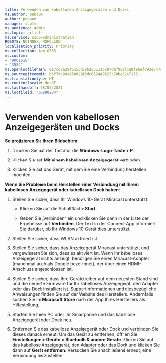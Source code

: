 ```yaml
---
title: Verwenden von kabellosen Anzeigegeräten und Docks
ms.author: pebaum
author: pebaum
manager: scotv
ms.audience: Admin
ms.topic: article
ms.service: o365-administration
ROBOTS: NOINDEX, NOFOLLOW
localization_priority: Priority
ms.collection: Adm_O365
ms.custom:
- "9001516"
- "3582"
ms.openlocfilehash: 017cd2a29f5153d58b263111bc97daf981f5a0f9befd93e747a06c7e22f01cd7
ms.sourcegitcommit: b5f7da89a650d2915dc652449623c78be6247175
ms.translationtype: HT
ms.contentlocale: de-DE
ms.lasthandoff: 08/05/2021
ms.locfileid: "53980284"
---
```

# <a name="use-wireless-displays-or-docks"></a>Verwenden von kabellosen Anzeigegeräten und Docks

**So projizieren Sie Ihren Bildschirm**:

1. Drücken Sie auf der Tastatur die **Windows-Logo-Taste + P**.

2. Klicken Sie auf **Mit einem kabellosen Anzeigegerät** verbinden.

3. Klicken Sie auf das Gerät, mit dem Sie eine Verbindung herstellen möchten.

**Wenn Sie Probleme beim Herstellen einer Verbindung mit Ihrem kabellosen Anzeigegerät oder kabellosen Dock haben**:

1. Stellen Sie sicher, dass Ihr Windows 10-Gerät Miracast unterstützt: 

    - Klicken Sie auf die Schaltfläche **Start**.
    
    - Geben Sie „Verbinden“ ein und klicken Sie dann in der Liste der Ergebnisse auf **Verbinden**. Der Text in der Connect-App informiert Sie darüber, ob Ihr Windows 10-Gerät dies unterstützt. 

2. Stellen Sie sicher, dass WLAN aktiviert ist. 

3. Stellen Sie sicher, dass das Anzeigegerät Miracast unterstützt, und vergewissern Sie sich, dass es aktiviert ist. Wenn Ihr kabelloses Anzeigegerät nichts anzeigt, benötigen Sie einen Miracast-Adapter (manchmal auch als Dongle bezeichnet), der über einen HDMI-Anschluss angeschlossen ist.

4. Stellen Sie sicher, dass Ihre Gerätetreiber auf dem neuesten Stand sind und die neueste Firmware für Ihr kabelloses Anzeigegerät, den Adapter oder das Dock installiert ist. Supportinformationen und diesbezügliche Anweisungen finden Sie auf der Website des Herstellers. Andernfalls suchen Sie im **Microsoft Store** nach der App Ihres Herstellers als Hilfestellung.

5. Starten Sie Ihren PC oder Ihr Smartphone und das kabellose Anzeigegerät oder Dock neu.

6. Entfernen Sie das kabellose Anzeigegerät oder Dock und verbinden Sie dieses danach erneut. Um das Gerät zu entfernen, öffnen Sie **Einstellungen > Geräte > Bluetooth & andere Geräte**. Klicken Sie auf das kabellose Anzeigegerät, den Adapter oder das Dock und klicken Sie dann auf **Gerät entfernen**. Versuchen Sie anschließend erneut, eine Verbindung herzustellen.
